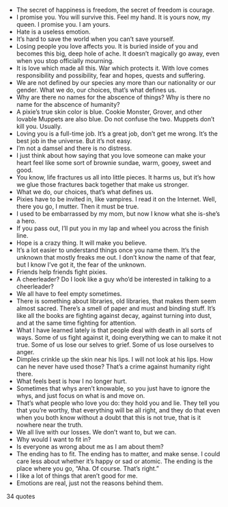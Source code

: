  - The secret of happiness is freedom, the secret of freedom is courage.
 - I promise you. You will survive this. Feel my hand. It is yours now, my queen. I promise you. I am yours.
 - Hate is a useless emotion.
 - It’s hard to save the world when you can’t save yourself.
 - Losing people you love affects you. It is buried inside of you and becomes this big, deep hole of ache. It doesn’t magically go away, even when you stop officially mourning.
 - It is love which made all this. War which protects it. With love comes responsibility and possibility, fear and hopes, quests and suffering.
 - We are not defined by our species any more than our nationality or our gender. What we do, our choices, that’s what defines us.
 - Why are there no names for the abscence of things? Why is there no name for the abscence of humanity?
 - A pixie’s true skin color is blue. Cookie Monster, Grover, and other lovable Muppets are also blue. Do not confuse the two. Muppets don’t kill you. Usually.
 - Loving you is a full-time job. It’s a great job, don’t get me wrong. It’s the best job in the universe. But it’s not easy.
 - I’m not a damsel and there is no distress.
 - I just think about how saying that you love someone can make your heart feel like some sort of brownie sundae, warm, gooey, sweet and good.
 - You know, life fractures us all into little pieces. It harms us, but it’s how we glue those fractures back together that make us stronger.
 - What we do, our choices, that’s what defines us.
 - Pixies have to be invited in, like vampires. I read it on the Internet. Well, there you go, I mutter. Then it must be true.
 - I used to be embarrassed by my mom, but now I know what she is-she’s a hero.
 - If you pass out, I’ll put you in my lap and wheel you across the finish line.
 - Hope is a crazy thing. It will make you believe.
 - It’s a lot easier to understand things once you name them. It’s the unknown that mostly freaks me out. I don’t know the name of that fear, but I know I’ve got it, the fear of the unknown.
 - Friends help friends fight pixies.
 - A cheerleader? Do I look like a guy who’d be interested in talking to a cheerleader?
 - We all have to feel empty sometimes.
 - There is something about libraries, old libraries, that makes them seem almost sacred. There’s a smell of paper and must and binding stuff. It’s like all the books are fighting against decay, against turning into dust, and at the same time fighting for attention.
 - What I have learned lately is that people deal with death in all sorts of ways. Some of us fight against it, doing everything we can to make it not true. Some of us lose our selves to grief. Some of us lose ourselves to anger.
 - Dimples crinkle up the skin near his lips. I will not look at his lips. How can he never have used those? That’s a crime against humanity right there.
 - What feels best is how I no longer hurt.
 - Sometimes that whys aren’t knowable, so you just have to ignore the whys, and just focus on what is and move on.
 - That’s what people who love you do: they hold you and lie. They tell you that you’re worthy, that everything will be all right, and they do that even when you both know without a doubt that this is not true, that is it nowhere near the truth.
 - We all live with our losses. We don’t want to, but we can.
 - Why would I want to fit in?
 - Is everyone as wrong about me as I am about them?
 - The ending has to fit. The ending has to matter, and make sense. I could care less about whether it’s happy or sad or atomic. The ending is the place where you go, “Aha. Of course. That’s right.”
 - I like a lot of things that aren’t good for me.
 - Emotions are real, just not the reasons behind them.

34 quotes